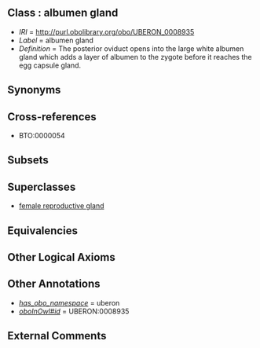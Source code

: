 
## Class : albumen gland

 * *IRI* = http://purl.obolibrary.org/obo/UBERON_0008935
 * *Label* = albumen gland
 * *Definition* = The posterior oviduct opens into the large white albumen gland which adds a layer of albumen to the zygote before it reaches the egg capsule gland.

## Synonyms


## Cross-references

 * BTO:0000054

## Subsets


## Superclasses

 * [female reproductive gland](../../UBERON/98/UBERON_0005398.md)

## Equivalencies


## Other Logical Axioms


## Other Annotations

 * *[has_obo_namespace](../../ce/oboInOwl#hasOBONamespace.md)* = uberon
 * *[oboInOwl#id](../../id/oboInOwl#id.md)* = UBERON:0008935

## External Comments

